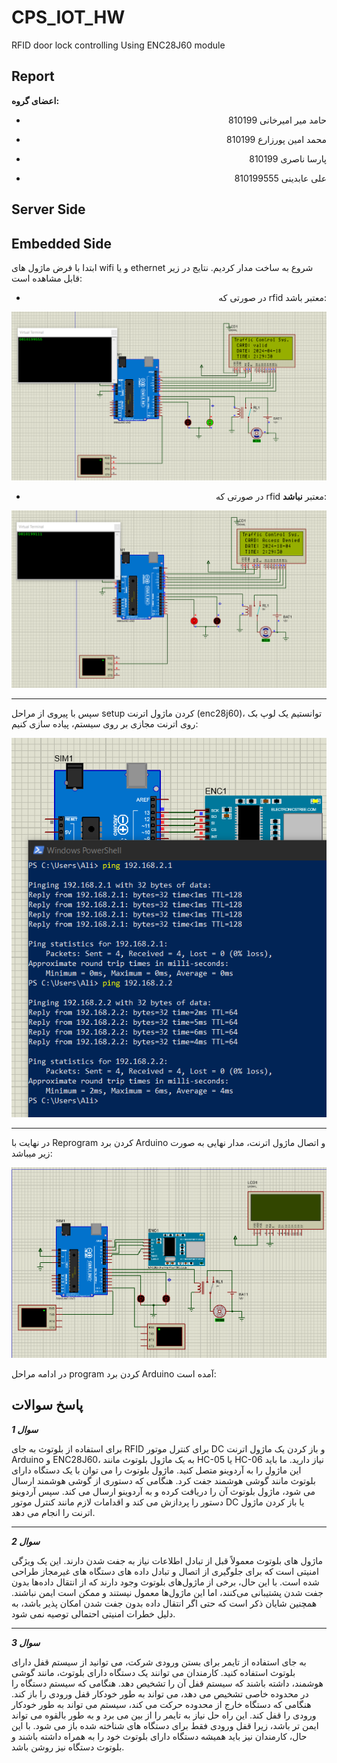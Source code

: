 # CPS_IOT_HW
RFID door lock controlling Using ENC28J60 module 

## Report
**اعضای گروه:**
- <p  style="text-align:right;">حامد میر امیرخانی 810199</P>
  
- <p style="text-align:right;">محمد امین پورزارع 810199</p>
- <p style="text-align:right;">پارسا ناصری 810199</p>
- <p style="text-align:right;">علی عابدینی 810199555</p> 
## Server Side

## Embedded Side
ابتدا با فرض ماژول های wifi و یا ethernet شروع به ساخت مدار کردیم. نتایج در زیر قابل مشاهده است:
- <p style="text-align:right;">در صورتی که rfid معتبر باشد:</p>
![alt text](image/rfid_valid.png)
- <p style="text-align:right;">در صورتی که rfid معتبر <b>نباشد</b>:</p>
![alt text](image/rfid_denied.png)

---

سپس با پیروی از مراحل setup کردن ماژول اترنت (enc28j60)، توانستیم یک لوپ بک روی اترنت مجازی بر روی سیستم، پیاده سازی کنیم:

![alt text](image/loopBack.png)

---

در نهایت با Reprogram کردن برد Arduino و اتصال ماژول اترنت، مدار نهایی به صورت زیر میباشد:

![alt text](image/proteus.png)

در ادامه مراحل program کردن برد Arduino آمده است:


## پاسخ سوالات

**_سوال 1_**

برای استفاده از بلوتوث به جای RFID برای کنترل موتور DC و باز کردن یک ماژول اترنت Arduino و ENC28J60، به یک ماژول بلوتوث مانند HC-05 یا HC-06 نیاز دارید. ما باید این ماژول را به آردوینو متصل کنید. ماژول بلوتوث را می توان با یک دستگاه دارای بلوتوث مانند گوشی هوشمند جفت کرد. هنگامی که دستوری از گوشی هوشمند ارسال می شود، ماژول بلوتوث آن را دریافت کرده و به آردوینو ارسال می کند. سپس آردوینو دستور را پردازش می کند و اقدامات لازم مانند کنترل موتور DC یا باز کردن ماژول اترنت را انجام می دهد.

---

**_سوال 2_**

ماژول های بلوتوث معمولاً قبل از تبادل اطلاعات نیاز به جفت شدن دارند. این یک ویژگی امنیتی است که برای جلوگیری از اتصال و تبادل داده های دستگاه های غیرمجاز طراحی شده است. با این حال، برخی از ماژول‌های بلوتوث وجود دارند که از انتقال داده‌ها بدون جفت شدن پشتیبانی می‌کنند، اما این ماژول‌ها معمول نیستند و ممکن است ایمن نباشند. همچنین شایان ذکر است که حتی اگر انتقال داده بدون جفت شدن امکان پذیر باشد، به دلیل خطرات امنیتی احتمالی توصیه نمی شود.

---

**_سوال 3_**

به جای استفاده از تایمر برای بستن ورودی شرکت، می توانید از سیستم قفل دارای بلوتوث استفاده کنید. کارمندان می توانند یک دستگاه دارای بلوتوث، مانند گوشی هوشمند، داشته باشند که سیستم قفل آن را تشخیص دهد. هنگامی که سیستم دستگاه را در محدوده خاصی تشخیص می دهد، می تواند به طور خودکار قفل ورودی را باز کند. هنگامی که دستگاه خارج از محدوده حرکت می کند، سیستم می تواند به طور خودکار ورودی را قفل کند. این راه حل نیاز به تایمر را از بین می برد و به طور بالقوه می تواند ایمن تر باشد، زیرا قفل ورودی فقط برای دستگاه های شناخته شده باز می شود. با این حال، کارمندان نیز باید همیشه دستگاه دارای بلوتوث خود را به همراه داشته باشند و بلوتوث دستگاه نیز روشن باشد.


